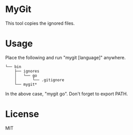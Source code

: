# MyGit

This tool copies the ignored files.

# Usage

Place the following and run "mygit [language]" anywhere.
```
└── bin
    ├── ignores
    │   └── go
    │       └── .gitignore
    └── mygit*
```
In the above case, "mygit go".
Don't forget to export PATH.

# License

MIT
